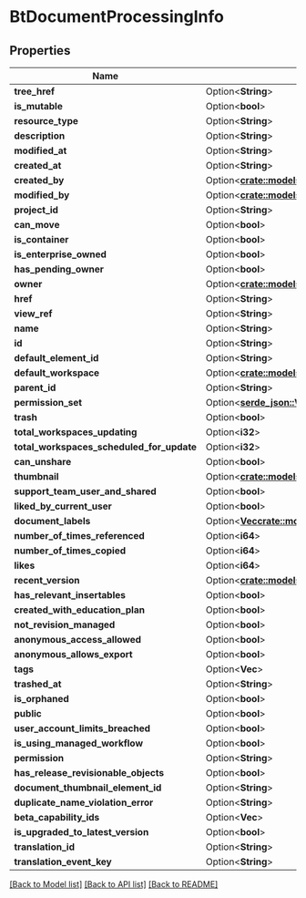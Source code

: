 # BtDocumentProcessingInfo

## Properties

Name | Type | Description | Notes
------------ | ------------- | ------------- | -------------
**tree_href** | Option<**String**> |  | [optional]
**is_mutable** | Option<**bool**> |  | [optional]
**resource_type** | Option<**String**> |  | [optional]
**description** | Option<**String**> |  | [optional]
**modified_at** | Option<**String**> |  | [optional]
**created_at** | Option<**String**> |  | [optional]
**created_by** | Option<[**crate::models::BtUserBasicSummaryInfo**](BTUserBasicSummaryInfo.md)> |  | [optional]
**modified_by** | Option<[**crate::models::BtUserBasicSummaryInfo**](BTUserBasicSummaryInfo.md)> |  | [optional]
**project_id** | Option<**String**> |  | [optional]
**can_move** | Option<**bool**> |  | [optional]
**is_container** | Option<**bool**> |  | [optional]
**is_enterprise_owned** | Option<**bool**> |  | [optional]
**has_pending_owner** | Option<**bool**> |  | [optional]
**owner** | Option<[**crate::models::BtOwnerInfo**](BTOwnerInfo.md)> |  | [optional]
**href** | Option<**String**> |  | [optional]
**view_ref** | Option<**String**> |  | [optional]
**name** | Option<**String**> |  | [optional]
**id** | Option<**String**> |  | [optional]
**default_element_id** | Option<**String**> |  | [optional]
**default_workspace** | Option<[**crate::models::BtBaseInfo**](BTBaseInfo.md)> |  | [optional]
**parent_id** | Option<**String**> |  | [optional]
**permission_set** | Option<[**serde_json::Value**](.md)> |  | [optional]
**trash** | Option<**bool**> |  | [optional]
**total_workspaces_updating** | Option<**i32**> |  | [optional]
**total_workspaces_scheduled_for_update** | Option<**i32**> |  | [optional]
**can_unshare** | Option<**bool**> |  | [optional]
**thumbnail** | Option<[**crate::models::BtThumbnailInfo**](BTThumbnailInfo.md)> |  | [optional]
**support_team_user_and_shared** | Option<**bool**> |  | [optional]
**liked_by_current_user** | Option<**bool**> |  | [optional]
**document_labels** | Option<[**Vec<crate::models::BtDocumentLabelInfo>**](BTDocumentLabelInfo.md)> |  | [optional]
**number_of_times_referenced** | Option<**i64**> |  | [optional]
**number_of_times_copied** | Option<**i64**> |  | [optional]
**likes** | Option<**i64**> |  | [optional]
**recent_version** | Option<[**crate::models::BtBaseInfo**](BTBaseInfo.md)> |  | [optional]
**has_relevant_insertables** | Option<**bool**> |  | [optional]
**created_with_education_plan** | Option<**bool**> |  | [optional]
**not_revision_managed** | Option<**bool**> |  | [optional]
**anonymous_access_allowed** | Option<**bool**> |  | [optional]
**anonymous_allows_export** | Option<**bool**> |  | [optional]
**tags** | Option<**Vec<String>**> |  | [optional]
**trashed_at** | Option<**String**> |  | [optional]
**is_orphaned** | Option<**bool**> |  | [optional]
**public** | Option<**bool**> |  | [optional]
**user_account_limits_breached** | Option<**bool**> |  | [optional]
**is_using_managed_workflow** | Option<**bool**> |  | [optional]
**permission** | Option<**String**> |  | [optional]
**has_release_revisionable_objects** | Option<**bool**> |  | [optional]
**document_thumbnail_element_id** | Option<**String**> |  | [optional]
**duplicate_name_violation_error** | Option<**String**> |  | [optional]
**beta_capability_ids** | Option<**Vec<String>**> |  | [optional]
**is_upgraded_to_latest_version** | Option<**bool**> |  | [optional]
**translation_id** | Option<**String**> |  | [optional]
**translation_event_key** | Option<**String**> |  | [optional]

[[Back to Model list]](../README.md#documentation-for-models) [[Back to API list]](../README.md#documentation-for-api-endpoints) [[Back to README]](../README.md)


